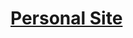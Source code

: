 # [Personal Site](https://enyanz.com)


<!---
Rock-Z/Rock-Z is a ✨ special ✨ repository because its `README.md` (this file) appears on your GitHub profile.
You can click the Preview link to take a look at your changes.
--->
